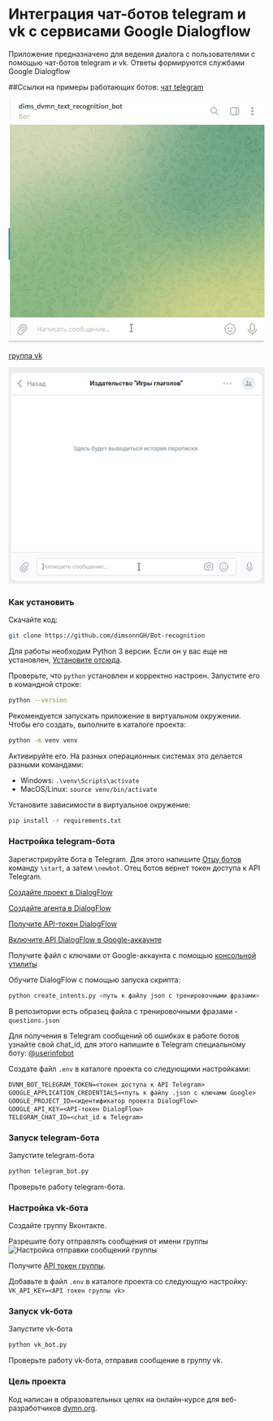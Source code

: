 # Интеграция чат-ботов telegram и vk с сервисами Google Dialogflow

Приложение предназначено для ведения диалога с пользователями с помощью чат-ботов telegram и vk. Ответы формируются службами Google Dialogflow

##Ссылки на примеры работающих ботов:
[чат telegram](https://t.me/dims_dvmn_text_recognition_bot)

![Анимация работы чата telegram](readme/work_tg.gif "Анимация работы чата telegram")

[группа vk](https://vk.com/public218680601)

![Анимация работы чата в группе vk](readme/work_vk.gif "Анимация работы чата в группе vk")

### Как установить

Скачайте код:
```sh
git clone https://github.com/dimsonnGH/Bot-recognition
```
Для работы необходим Python 3 версии. Если он у вас еще не установлен, [Установите отсюда](https://www.python.org/).

Проверьте, что `python` установлен и корректно настроен. Запустите его в командной строке:
```sh
python --version
```
Рекомендуется запускать приложение в виртуальном окружении. Чтобы его создать, выполните в каталоге проекта:
```sh
python -m venv venv
```
Активируйте его. На разных операционных системах это делается разными командами:
- Windows: `.\venv\Scripts\activate`
- MacOS/Linux: `source venv/bin/activate`


Установите зависимости в виртуальное окружение:
```sh
pip install -r requirements.txt
```

### Настройка telegram-бота

Зарегистрируйте бота в Telegram. Для этого напишите [Отцу ботов](https://telegram.me/BotFather) команду `\start`, а затем `\newbot`. Отец ботов вернет токен доступа к API Telegram.

[Создайте проект в DialogFlow](https://cloud.google.com/dialogflow/docs/quick/setup)

[Создайте агента в DialogFlow ](https://cloud.google.com/dialogflow/docs/quick/build-agent)

[Получите API-токен DialogFlow](https://cloud.google.com/docs/authentication/api-keys)

[Включите API DialogFlow в Google-аккаунте](https://cloud.google.com/dialogflow/es/docs/quick/setup#api)

Получите файл с ключами от Google-аккаунта с помощью [консольной утилиты](https://cloud.google.com/dialogflow/es/docs/quick/setup#sdk)

Обучите DialogFlow с помощью запуска скрипта:
```sh
python create_intents.py <путь к файлу json с тренировочными фразами> 
```
В репозитории есть образец файла с тренировочными фразами - ```questions.json```

Для получения в Telegram сообщений об ошибках в работе ботов узнайте свой chat_id, для этого напишите в Telegram специальному боту: [@userinfobot](https://telegram.me/userinfobot)

Cоздате файл `.env` в каталоге проекта со следующими настройками:

```
DVNM_BOT_TELEGRAM_TOKEN=<токен доступа к API Telegram>
GOOGLE_APPLICATION_CREDENTIALS=<путь к файлу .json с ключами Google>
GOOGLE_PROJECT_ID=<идентификатор проекта DialogFlow>
GOOGLE_API_KEY=<API-токен DialogFlow>
TELEGRAM_CHAT_ID=<chat_id в Telegram>
```

### Запуск telegram-бота

Запустите telegram-бота 
```sh
python telegram_bot.py 
```
Проверьте работу telegram-бота.

### Настройка vk-бота
Создайте группу Вконтакте.

Разрешите боту отправлять сообщения от имени группы ![Настройка отправки сообщений группы](https://dvmn.org/media/screenshot_from_2019-04-29_20-15-54.png "Настройка отправки сообщений группы") 

Получите [API токен группы](https://vk.com/dev/bots_docs).

Добавьте в файл `.env` в каталоге проекта со следующую настройку:
```VK_API_KEY=<API токен группы vk>```

### Запуск vk-бота

Запустите vk-бота 
```sh
python vk_bot.py 
```
Проверьте работу vk-бота, отправив сообщение в группу vk.

### Цель проекта

Код написан в образовательных целях на онлайн-курсе для веб-разработчиков [dvmn.org](https://dvmn.org/).
